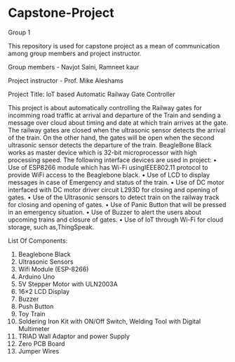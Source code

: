 # Capstone-Project
Group 1

This repository is used for capstone project as a mean of communication among group members and project instructor.

Group members - Navjot Saini, Ramneet kaur

Project instructor - Prof. Mike Aleshams

Project Title: IoT based Automatic Railway Gate Controller

This project is about automatically controlling the Railway gates for incomming road traffic at arrival and departure of the Train and sending a message over cloud about timing and date at which train arrives at the gate. The railway gates are closed when the ultrasonic sensor detects the arrival of the train. On the other hand, the gates will be open when the second ultrasonic sensor detects the departure of the train. BeagleBone Black works as master device which is 32-bit microprocessor with high processing speed.  The following interface devices are used in project:
•	Use of ESP8266 module which has Wi-Fi usingIEEE802.11 protocol to provide WiFi access to the Beaglebone black.
•	Use of LCD to display messages in case of Emergency and status of the train.
•	Use of DC motor interfaced with DC motor driver circuit L293D for closing and opening of gates.
•	Use of the Ultrasonic sensors to detect train on the railway track for closing and opening of gates.
•	Use of Panic Button that will be pressed in an emergency situation.
•	Use of Buzzer to alert the users about upcoming trains and closure of gates.
•	Use of IoT through Wi-Fi for cloud storage, such as,ThingSpeak.

List Of Components:
1. Beaglebone Black
2. Ultrasonic Sensors
3. Wifi Module (ESP-8266)
4. Arduino Uno
5. 5V Stepper Motor with ULN2003A
6. 16×2 LCD Display
7. Buzzer
8. Push Button
9. Toy Train
10. Soldering Iron Kit with ON/Off Switch, Welding Tool with Digital Multimeter
11. TRIAD Wall Adaptor and power Supply
12. Zero PCB Board 
13. Jumper Wires


